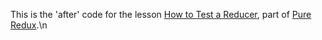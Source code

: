 This is the 'after' code for the lesson [How to Test a Reducer](https://daveceddia.podia.com/courses/pure-redux/54082-testing/152894-how-to-test-a-reducer), part of [Pure Redux](https://daveceddia.com/pure-redux/).\n
